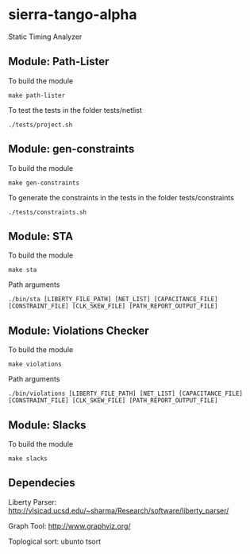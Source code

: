 # sierra-tango-alpha
Static Timing Analyzer



## Module: Path-Lister

To build the module
```
make path-lister
```

To test the tests in the folder tests/netlist
```
./tests/project.sh
```


## Module: gen-constraints

To build the module
```
make gen-constraints
```
To generate the constraints in the tests in the folder tests/constraints
```
./tests/constraints.sh
```


## Module: STA

To  build the module
```
make sta
```

Path arguments
```
./bin/sta [LIBERTY_FILE_PATH] [NET_LIST] [CAPACITANCE_FILE] [CONSTRAINT_FILE] [CLK_SKEW_FILE] [PATH_REPORT_OUTPUT_FILE]
```

## Module: Violations Checker

To  build the module
```
make violations
```

Path arguments
```
./bin/violations [LIBERTY_FILE_PATH] [NET_LIST] [CAPACITANCE_FILE] [CONSTRAINT_FILE] [CLK_SKEW_FILE] [PATH_REPORT_OUTPUT_FILE]
```

## Module: Slacks

To  build the module
```
make slacks
```

## Dependecies
Liberty Parser: http://vlsicad.ucsd.edu/~sharma/Research/software/liberty_parser/

Graph Tool: http://www.graphviz.org/

Toplogical sort: ubunto tsort
